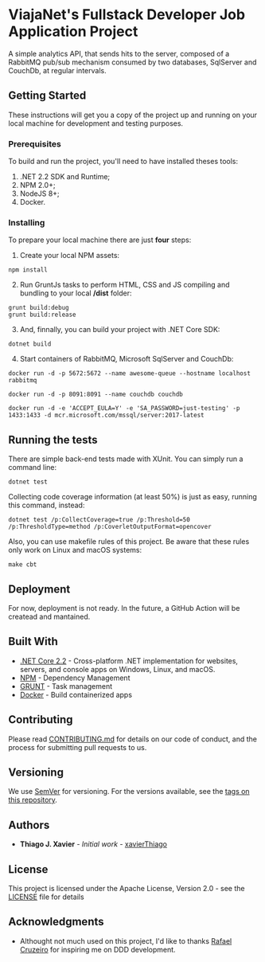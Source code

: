 # ViajaNet's Fullstack Developer Job Application Project

A simple analytics API, that sends hits to the server, composed of a RabbitMQ pub/sub mechanism consumed by two databases, SqlServer and CouchDb, at regular intervals.

## Getting Started

These instructions will get you a copy of the project up and running on your local machine for development and testing purposes.

### Prerequisites

To build and run the project, you'll need to have installed theses tools:
1. .NET 2.2 SDK and Runtime;
2. NPM 2.0+;
3. NodeJS 8+;
4. Docker.

### Installing

To prepare your local machine there are just **four** steps:

1. Create your local NPM assets:

```
npm install
```

2. Run GruntJs tasks to perform HTML, CSS and JS compiling and bundling to your local **/dist** folder:

```
grunt build:debug
grunt build:release
```

3. And, finnally, you can build your project with .NET Core SDK:

```
dotnet build
```

4. Start containers of RabbitMQ, Microsoft SqlServer and CouchDb:

```
docker run -d -p 5672:5672 --name awesome-queue --hostname localhost rabbitmq

docker run -d -p 8091:8091 --name couchdb couchdb

docker run -d -e 'ACCEPT_EULA=Y' -e 'SA_PASSWORD=just-testing' -p 1433:1433 -d mcr.microsoft.com/mssql/server:2017-latest
```

## Running the tests

There are simple back-end tests made with XUnit. You can simply run a command line:

```
dotnet test
```

Collecting code coverage information (at least 50%) is just as easy, running this command, instead:

```
dotnet test /p:CollectCoverage=true /p:Threshold=50 /p:ThresholdType=method /p:CoverletOutputFormat=opencover
```

Also, you can use makefile rules of this project. Be aware that these rules only work on Linux and macOS systems:

```
make cbt
```

## Deployment

For now, deployment is not ready. In the future, a GitHub Action will be createad and mantained.

## Built With

* [.NET Core 2.2](https://dotnet.microsoft.com/download/dotnet-core/2.2) - Cross-platform .NET implementation for websites, servers, and console apps on Windows, Linux, and macOS.
* [NPM](https://www.npmjs.com/) - Dependency Management
* [GRUNT](https://gruntjs.com/) - Task management
* [Docker](https://www.docker.com/) - Build containerized apps

## Contributing

Please read [CONTRIBUTING.md](CONTRIBUTING.md) for details on our code of conduct, and the process for submitting pull requests to us.

## Versioning

We use [SemVer](http://semver.org/) for versioning. For the versions available, see the [tags on this repository](https://github.com/xavier/viajanet/tags).

## Authors

* **Thiago J. Xavier** - *Initial work* - [xavierThiago](https://github.com/xavierThiago)

## License

This project is licensed under the Apache License, Version 2.0 - see the [LICENSE](LICENSE) file for details

## Acknowledgments

* Althought not much used on this project, I'd like to thanks [Rafael Cruzeiro](https://github.com/rcruzeiro) for inspiring me on DDD development.
